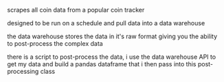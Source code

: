scrapes all coin data from a popular coin tracker

designed to be run on a schedule and pull data into a data warehouse

the data warehouse stores the data in it's raw format giving you the ability to post-process the complex data

there is a script to post-process the data, i use the data warehouse API to get my data and build a pandas dataframe that i then pass into this post-processing class
